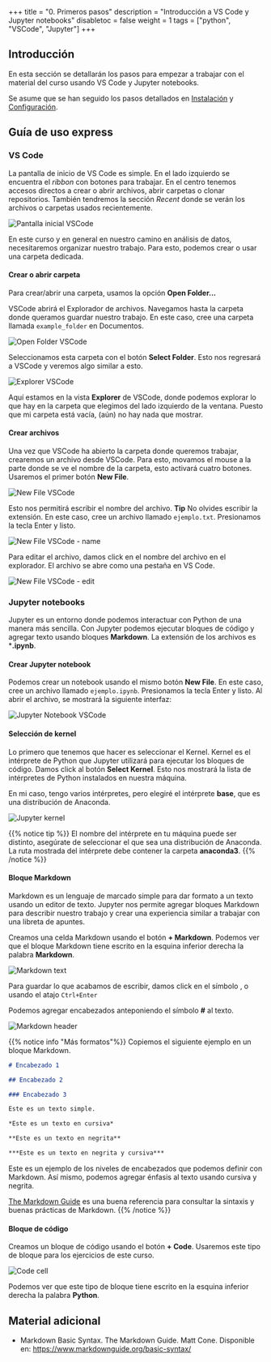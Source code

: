 +++
title = "0. Primeros pasos"
description = "Introducción a VS Code y Jupyter notebooks"
disabletoc = false
weight = 1
tags = ["python", "VSCode", "Jupyter"]
+++

## Introducción

En esta sección se detallarán los pasos para empezar a trabajar con el material 
del curso usando VS Code y Jupyter notebooks.

Se asume que se han seguido los pasos detallados en 
[Instalación](/datlab/basics/configuration/) y 
[Configuración](/datlab/basics/configuration/).

## Guía de uso express 

### VS Code

La pantalla de inicio de VS Code es simple. En el lado izquierdo se encuentra el 
_ribbon_ con botones para trabajar. En el centro tenemos accesos directos a 
crear o abrir archivos, abrir carpetas o clonar repositorios. También tendremos 
la sección _Recent_ donde se verán los archivos o carpetas usados recientemente.

![Pantalla inicial VSCode](files/vscode_start.PNG?height=400px&width=700px)

En este curso y en general en nuestro camino en análisis de datos, necesitaremos
organizar nuestro trabajo. Para esto, podemos crear o usar una carpeta dedicada. 

#### Crear o abrir carpeta
   
Para crear/abrir una carpeta, usamos la opción **Open Folder...**

VSCode abrirá el Explorador de archivos. Navegamos hasta la carpeta donde
queramos guardar nuestro trabajo. En este caso, cree una carpeta llamada 
`example_folder` en Documentos.

![Open Folder VSCode](files/vscode_folder.PNG?height=350px&width=500px)

Seleccionamos esta carpeta con el botón **Select Folder**. Esto nos 
regresará a VSCode y veremos algo similar a esto.

![Explorer VSCode](files/vscode_explorer.PNG?height=250px&width=700px)

Aquí estamos en la vista **Explorer** de VSCode, donde podemos explorar lo 
que hay en la carpeta que elegimos del lado izquierdo de la ventana. Puesto 
que mi carpeta está vacía, (aún) no hay nada que mostrar.

#### Crear archivos

Una vez que VSCode ha abierto la carpeta donde queremos trabajar,
crearemos un archivo desde VSCode. Para esto, movamos el mouse a la parte
donde se ve el nombre de la carpeta, esto activará cuatro botones. Usaremos
el primer botón **New File**.

![New File VSCode](files/vscode_file.PNG?height=400px&width=550px)

Esto nos permitirá escribir el nombre del archivo. **Tip** No olvides 
escribir la extensión. En este caso, cree un archivo llamado `ejemplo.txt`.
Presionamos la tecla Enter y listo. 

![New File VSCode - name](files/vscode_file2.PNG?height=400px&width=550px)

Para editar el archivo, damos click en el nombre del archivo en el 
explorador. El archivo se abre como una pestaña en VS Code.

![New File VSCode - edit](files/vscode_file3.PNG?height=250px&width=700px)

### Jupyter notebooks

Jupyter es un entorno donde podemos interactuar con Python de una manera más 
sencilla. Con Jupyter podemos ejecutar bloques de código y agregar texto usando 
bloques **Markdown**. La extensión de los archivos es ***.ipynb**.

#### Crear Jupyter notebook
    
Podemos crear un notebook usando el mismo botón **New File**. En este caso, 
cree un archivo llamado `ejemplo.ipynb`. Presionamos la tecla Enter y listo. 
Al abrir el archivo, se mostrará la siguiente interfaz:

![Jupyter Notebook VSCode](files/vscode_jupyter.PNG?height=250px&width=670px)

#### Selección de kernel

Lo primero que tenemos que hacer es seleccionar el Kernel. Kernel es el 
intérprete de Python que Jupyter utilizará para ejecutar los bloques de
código. Damos click al botón **Select Kernel**. Esto nos mostrará la lista 
de intérpretes de Python instalados en nuestra máquina.

En mi caso, tengo varios intérpretes, pero elegiré el intérprete **base**, 
que es una distribución de Anaconda.

![Jupyter kernel](files/jupyter_kernel.png?height=180px&width=700px)

{{% notice tip %}}
El nombre del intérprete en tu máquina puede ser distinto, asegúrate de 
seleccionar el que sea una distribución de Anaconda. La ruta mostrada del 
intérprete debe contener la carpeta **anaconda3**.
{{% /notice %}}

#### Bloque Markdown

Markdown es un lenguaje de marcado simple para dar formato a un texto usando un 
editor de texto. Jupyter nos permite agregar bloques Markdown para describir 
nuestro trabajo y crear una experiencia similar a trabajar con una libreta de 
apuntes.

Creamos una celda Markdown usando el botón **+ Markdown**. Podemos ver que el 
bloque Markdown tiene escrito en la esquina inferior derecha la palabra 
**Markdown**.

![Markdown text](files/jupyter_markdown.PNG?height=200px&width=600px)

Para guardar lo que acabamos de escribir, damos click en el símbolo
<i class="fas fa-check"></i>, o usando el atajo `Ctrl+Enter`

Podemos agregar encabezados anteponiendo el símbolo **#** al texto.

![Markdown header](files/jupyter_markdown2.png?height=250px&width=600px)

{{% notice info "Más formatos"%}}
Copiemos el siguiente ejemplo en un bloque Markdown.

```markdown
# Encabezado 1

## Encabezado 2

### Encabezado 3

Este es un texto simple.

*Este es un texto en cursiva*

**Este es un texto en negrita**

***Este es un texto en negrita y cursiva***
```

Este es un ejemplo de los niveles de encabezados que podemos definir con 
Markdown. Así mismo, podemos agregar énfasis al texto usando cursiva y negrita.

[The Markdown Guide](https://www.markdownguide.org/basic-syntax/) es una buena 
referencia para consultar la sintaxis y buenas prácticas de Markdown.
{{% /notice %}}
    
#### Bloque de código
   
Creamos un bloque de código usando el botón **+ Code**. Usaremos este tipo de 
bloque para los ejercicios de este curso. 

![Code cell](files/jupyter_code.PNG?height=200px&width=590px)

Podemos ver que este tipo de bloque tiene escrito en la esquina inferior 
derecha la palabra **Python**.

## Material adicional

- Markdown Basic Syntax. The Markdown Guide. Matt Cone. Disponible en:
https://www.markdownguide.org/basic-syntax/